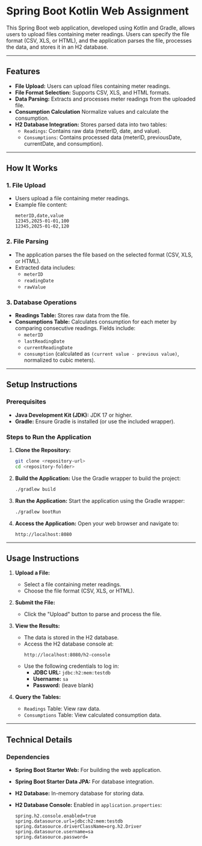 # Spring Boot Kotlin Web Assignment

This Spring Boot web application, developed using Kotlin and Gradle, allows users to upload files containing meter readings. Users can specify the file format (CSV, XLS, or HTML), and the application parses the file, processes the data, and stores it in an H2 database.

---

## Features

- **File Upload:** Users can upload files containing meter readings.
- **File Format Selection:** Supports CSV, XLS, and HTML formats.
- **Data Parsing:** Extracts and processes meter readings from the uploaded file.
- **Consumption Calculation** Normalize values and calculate the consumption.
- **H2 Database Integration:** Stores parsed data into two tables:
  - `Readings`: Contains raw data (meterID, date, and value).
  - `Consumptions`: Contains processed data (meterID, previousDate, currentDate, and consumption).

---

## How It Works

### 1. File Upload
- Users upload a file containing meter readings.
- Example file content:
  ```csv
  meterID,date,value
  12345,2025-01-01,100
  12345,2025-01-02,120
  ```

### 2. File Parsing
- The application parses the file based on the selected format (CSV, XLS, or HTML).
- Extracted data includes:
  - `meterID`
  - `readingDate`
  - `rawValue`

### 3. Database Operations
- **Readings Table:** Stores raw data from the file.
- **Consumptions Table:** Calculates consumption for each meter by comparing consecutive readings. Fields include:
  - `meterID`
  - `lastReadingDate`
  - `currentReadingDate`
  - `consumption` (calculated as `(current value - previous value)`, normalized to cubic meters).

---

## Setup Instructions

### Prerequisites

- **Java Development Kit (JDK):** JDK 17 or higher.
- **Gradle:** Ensure Gradle is installed (or use the included wrapper).

### Steps to Run the Application

1. **Clone the Repository:**
   ```bash
   git clone <repository-url>
   cd <repository-folder>
   ```

2. **Build the Application:**
   Use the Gradle wrapper to build the project:
   ```bash
   ./gradlew build
   ```

3. **Run the Application:**
   Start the application using the Gradle wrapper:
   ```bash
   ./gradlew bootRun
   ```

4. **Access the Application:**
   Open your web browser and navigate to:
   ```
   http://localhost:8080
   ```

---

## Usage Instructions

1. **Upload a File:**
   - Select a file containing meter readings.
   - Choose the file format (CSV, XLS, or HTML).

2. **Submit the File:**
   - Click the "Upload" button to parse and process the file.

3. **View the Results:**
   - The data is stored in the H2 database.
   - Access the H2 database console at:
     ```
     http://localhost:8080/h2-console
     ```
   - Use the following credentials to log in:
     - **JDBC URL:** `jdbc:h2:mem:testdb`
     - **Username:** `sa`
     - **Password:** (leave blank)

4. **Query the Tables:**
   - `Readings` Table: View raw data.
   - `Consumptions` Table: View calculated consumption data.

---


## Technical Details

### Dependencies

- **Spring Boot Starter Web:** For building the web application.
- **Spring Boot Starter Data JPA:** For database integration.
- **H2 Database:** In-memory database for storing data.


- **H2 Database Console:**
  Enabled in `application.properties`:
  ```properties
  spring.h2.console.enabled=true
  spring.datasource.url=jdbc:h2:mem:testdb
  spring.datasource.driverClassName=org.h2.Driver
  spring.datasource.username=sa
  spring.datasource.password=
  ```
